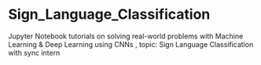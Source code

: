 # Sign_Language_Classification
Jupyter Notebook tutorials on solving real-world problems with Machine Learning &amp; Deep Learning using CNNs , topic: Sign Language Classification with sync intern
